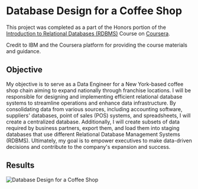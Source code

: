
# Database Design for a Coffee Shop

This project was completed as a part of the Honors portion of the [Introduction to Relational Databases (RDBMS)](https://www.coursera.org/learn/introduction-to-relational-databases) Course on [Coursera](https://www.coursera.org/).

Credit to IBM and the Coursera platform for providing the course materials and guidance.

## Objective

My objective is to serve as a Data Engineer for a New York-based coffee shop chain aiming to expand nationally through franchise locations. I will be responsible for designing and implementing efficient relational database systems to streamline operations and enhance data infrastructure. By consolidating data from various sources, including accounting software, suppliers' databases, point of sales (POS) systems, and spreadsheets, I will create a centralized database. Additionally, I will create subsets of data required by business partners, export them, and load them into staging databases that use different Relational Database Management Systems (RDBMS). Ultimately, my goal is to empower executives to make data-driven decisions and contribute to the company's expansion and success.
## Results

![Database Design for a Coffee Shop](https://blogger.googleusercontent.com/img/b/R29vZ2xl/AVvXsEg70aklX8Sc6No96apC2OGzePvPnuuB1wBwSZuSHCM643CFuwH5iwNYP80geVQdOY_3wqRfH2SMXVB5sGyDpnT12GMtY-9g6ucwvkclNcBYjpfbfr4SCysco6d6NIIIPcqLBaJRnXEHtORaL-ncg1zFX0cMHHRRzerTmtiNCne0QLocgEAiSuQaG4-NhoQ/s1600/database-design-for-a-coffee-shop.png)